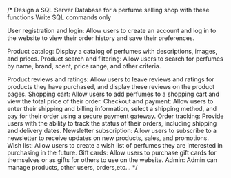 /*
 Design a SQL Server Database for a perfume selling shop with these functions
Write SQL commands only

User registration and login: 
Allow users to create an account and log in to the website to view their order history and save their preferences.

Product catalog: Display a catalog of perfumes with descriptions, images, and prices.
Product search and filtering: Allow users to search for perfumes by name, brand, scent, price range, and other criteria.

Product reviews and ratings: Allow users to leave reviews and ratings for products they have purchased, and display these reviews on the product pages.
Shopping cart: Allow users to add perfumes to a shopping cart and view the total price of their order.
Checkout and payment: Allow users to enter their shipping and billing information, select a shipping method, and pay for their order using a secure payment gateway.
Order tracking: Provide users with the ability to track the status of their orders, including shipping and delivery dates.
Newsletter subscription: Allow users to subscribe to a newsletter to receive updates on new products, sales, and promotions.
Wish list: Allow users to create a wish list of perfumes they are interested in purchasing in the future.
Gift cards: Allow users to purchase gift cards for themselves or as gifts for others to use on the website.
Admin: Admin can manage products, other users, orders,etc...
 */
